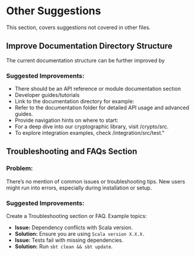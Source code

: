 
# Other Suggestions
This section, covers suggestions not covered in other files.

## Improve Documentation Directory Structure
The current documentation structure can be further improved by

### Suggested Improvements:
- There should be an API reference or module documentation section
- Developer guides/tutorials
- Link to the documentation directory for example:
- Refer to the documentation folder for detailed API usage and advanced guides.
- Provide navigation hints on where to start:
 - For a deep dive into our cryptographic library, visit /crypto/src.
 - To explore integration examples, check /integration/src/test."
   
## Troubleshooting and FAQs Section
### Problem:
There’s no mention of common issues or troubleshooting tips. New users might run into errors, especially during installation or setup.

### Suggested Improvements:
Create a Troubleshooting section or FAQ. Example topics:
- **Issue:** Dependency conflicts with Scala version.
- **Solution:** Ensure you are using `Scala version X.X.X.`
- **Issue:** Tests fail with missing dependencies.
- **Solution:** Run `sbt clean && sbt update`.
